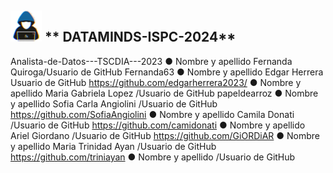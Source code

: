  ## <picture><img src = "https://github.com/0xAbdulKhalid/0xAbdulKhalid/raw/main/assets/mdImages/about_me.gif" width = 50px></picture> ** DATAMINDS-ISPC-2024**
Analista-de-Datos---TSCDIA---2023 
● Nombre y apellido Fernanda Quiroga/Usuario de GitHub Fernanda63 
● Nombre y apellido Edgar Herrera  Usuario de GitHub     https://github.com/edgarherrera2023/
● Nombre y apellido Maria Gabriela Lopez /Usuario de GitHub papeldearroz
● Nombre y apellido Sofia Carla Angiolini /Usuario de GitHub https://github.com/SofiaAngiolini
● Nombre y apellido Camila Donati /Usuario de GitHub  https://github.com/camidonati
● Nombre y apellido Ariel Giordano /Usuario de GitHub  https://github.com/GiORDiAR
● Nombre y apellido Maria Trinidad Ayan /Usuario de GitHub https://github.com/triniayan
● Nombre y apellido /Usuario de GitHub
